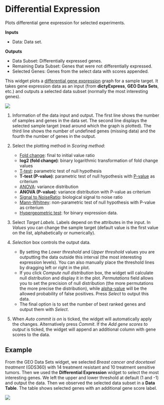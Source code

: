 Differential Expression
=======================

Plots differential gene expression for selected experiments.

**Inputs**
- Data: Data set.

**Outputs**
- Data Subset: Differentially expressed genes.
- Remaining Data Subset: Genes that were not differentially expressed.
- Selected Genes: Genes from the select data with scores appended.


This widget plots a [differential gene
expression](http://www.ncbi.nlm.nih.gov/books/NBK10061/) graph for a
sample target. It takes gene expression data as an input (from
**dictyExpress**, **GEO Data Sets**, etc.) and outputs a selected data subset
(normally the most interesting genes).

![](images/differential_expression/Differential-Expression-stamped.png)

1.  Information of the data input and output. The first line shows the
    number of samples and genes in the data set. The second line
    displays the selected sample target (read around which the graph is
    plotted). The third line shows the number of undefined genes (missing
    data) and the fourth the number of genes in the output.
2.  Select the plotting method in *Scoring method*:
    -   [Fold change](https://en.wikipedia.org/wiki/Fold_change): final to initial value ratio
    -   **log2 (fold change)**: binary logarithmic transformation of fold change values
    -   [T-test](https://en.wikipedia.org/wiki/Student%27s_t-test#Independent_two-sample_t-test): parametric test of null hypothesis
    -   **T-test (P-value)**: parametric test of null hypothesis with [P-value](https://en.wikipedia.org/wiki/P-value) as criterium
    -   [ANOVA](https://en.wikipedia.org/wiki/Analysis_of_variance): variance distribution
    -   **ANOVA (P-value)**: variance distribution with P-value as criterium
    -   [Signal to NoiseRatio](https://en.wikipedia.org/wiki/Signal-to-noise_ratio): biological signal to noise ratio
    -   [Mann-Whitney](https://en.wikipedia.org/wiki/Mann%E2%80%93Whitney_U_test): non-parametric test of null hypothesis with P-value as criterium
    -   [Hypergeometric test](https://en.wikipedia.org/wiki/Hypergeometric_distribution#Hypergeometric_test): for binary expression data.

3.  Select *Target Labels*. Labels depend on the attributes in the
    input. In *Values* you can change the sample target (default value
    is the first value on the list, alphabetically or numerically).
4.  *Selection* box controls the output data.
    -   By setting the *Lower threshold* and *Upper threshold* values you are outputting the data outside this interval (the most interesting expression levels). You can also manually place the threshold lines by dragging left or right in the plot.
    -   If you click *Compute null distribution* box, the widget will calculate null distribution and display it in the plot. *Permutations* field allows you to set the precision of null distribution (the more permutations the more precise the distribution), while [alpha-value](https://en.wikipedia.org/wiki/Type_I_and_type_II_errors#Type_I_error) will be the allowed probability of false positives. Press *Select* to output this data.
    -   The final option is to set the number of best ranked genes and output them with *Select*.

5.  When *Auto commit is on* is ticked, the widget will automatically
    apply the changes. Alternatively press *Commit*. If the *Add gene
    scores to output* is ticked, the widget will append an additional
    column with gene scores to the data.

Example
-------

From the GEO Data Sets widget, we selected *Breast cancer and docetaxel treatment* (GDS360) with 14 treatment resistant and 10 treatment sensitive tumors. Then we used the **Differential Expression** widget to select the most interesting genes. We left the upper and lower threshold at default (1 and -1) and output the data. Then we observed the selected data subset in a **Data Table**. The table shows selected genes with an additional gene score label.

![](images/differential_expression/Differential-Expression-Example.png)
